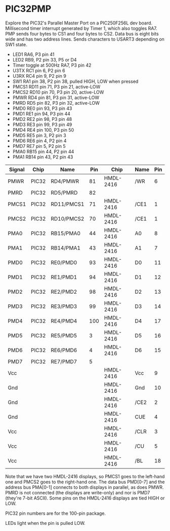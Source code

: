 # PIC32PMP

Explore the PIC32's Parallel Master Port on a PIC250F256L dev board.
Millisecond timer interrupt generated by Timer 1,
which also toggles RA7.
PMP sends four bytes to CS1 and four bytes to CS2.
Data bus is eight bits wide and has two address lines.
Sends characters to USART3 depending on SW1 state.

* LED1 RA6, P3 pin 41
* LED2 RB9, P2 pin 33, P5 or D4
* Timer toggle at 500Hz RA7, P3 pin 42
* U3TX RC1 pin 6, P2 pin 6
* U3RX RC4 pin 9, P2 pin 9
* SW1 RA1 pin 38, P2 pin 38, pulled HIGH, LOW when pressed
* PMCS1 RD11 pin 71, P3 pin 21, active-LOW
* PMCS2 RD10 pin 70, P3 pin 20, active-LOW
* PMWR RD4 pin 81, P3 pin 31, active-LOW
* PMRD RD5 pin 82, P3 pin 32, active-LOW
* PMD0 RE0 pin 93, P3 pin 43
* PMD1 RE1 pin 94, P3 pin 44
* PMD2 RE2 pin 98, P3 pin 48
* PMD3 RE3 pin 99, P3 pin 49
* PMD4 RE4 pin 100, P3 pin 50
* PMD5 RE5 pin 3, P2 pin 3
* PMD6 RE6 pin 4, P2 pin 4
* PMD7 RE7 pin 5, P2 pin 5
* PMA0 RB15 pin 44, P2 pin 44
* PMA1 RB14 pin 43, P2 pin 43

| Signal | Chip  | Name       | Pin | Chip      | Name | Pin |
|--------|-------|------------|-----|-----------|------|-----|
| PMWR   | PIC32 | RD4/PMWR   | 81  | HMDL-2416 | /WR  | 6   |
| PMRD   | PIC32 | RD5/PMRD   | 82  |           |      |     |
| PMCS1  | PIC32 | RD11/PMCS1 | 71  | HMDL-2416 | /CE1 | 1   |
| PMCS2  | PIC32 | RD10/PMCS2 | 70  | HMDL-2416 | /CE1 | 1   |
| PMA0   | PIC32 | RB15/PMA0  | 44  | HMDL-2416 | A0   | 8   |
| PMA1   | PIC32 | RB14/PMA1  | 43  | HMDL-2416 | A1   | 7   |
| PMD0   | PIC32 | RE0/PMD0   | 93  | HMDL-2416 | D0   | 11  |
| PMD1   | PIC32 | RE1/PMD1   | 94  | HMDL-2416 | D1   | 12  |
| PMD2   | PIC32 | RE2/PMD2   | 98  | HMDL-2416 | D2   | 13  |
| PMD3   | PIC32 | RE3/PMD3   | 99  | HMDL-2416 | D3   | 14  |
| PMD4   | PIC32 | RE4/PMD4   | 100 | HMDL-2416 | D4   | 17  |
| PMD5   | PIC32 | RE5/PMD5   | 3   | HMDL-2416 | D5   | 16  |
| PMD6   | PIC32 | RE6/PMD6   | 4   | HMDL-2416 | D6   | 15  |
| PMD7   | PIC32 | RE7/PMD7   | 5   |           |      |     |
| Vcc    |       |            |     | HMDL-2416 | Vcc  | 9   |
| Gnd    |       |            |     | HMDL-2416 | Gnd  | 10  |
| Gnd    |       |            |     | HMDL-2416 | /CE2 | 2   |
| Gnd    |       |            |     | HMDL-2416 | CUE  | 4   |
| Vcc    |       |            |     | HMDL-2416 | /CLR | 3   |
| Vcc    |       |            |     | HMDL-2416 | /CU  | 5   |
| Vcc    |       |            |     | HMDL-2416 | /BL  | 18  |

Note that we have two HMDL-2416 displays, so PMCS1 goes to the left-hand
one and PMCS2 goes to the right-hand one.
The data bus PMD[0-7] and the address bus PMA[0-1] connects to both
displays in parallel, as does PMWR.
PMRD is not connected (the displays are write-only) and nor is PMD7
(they're 7-bit ASCII).
Some pins on the HMDL-2416 displays are tied HIGH or LOW.

PIC32 pin numbers are for the 100-pin package.

LEDs light when the pin is pulled LOW.
